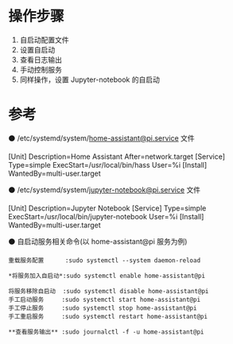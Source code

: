 # 操作步骤

1. 自启动配置文件 
2. 设置自启动 
3. 查看日志输出 
4. 手动控制服务 
5. 同样操作，设置 Jupyter-notebook 的自启动 





# 参考
 ⚫ /etc/systemd/system/home-assistant@pi.service 文件 

[Unit]
Description=Home Assistant 
After=network.target
[Service]
Type=simple
ExecStart=/usr/local/bin/hass
User=%i 
[Install] 
WantedBy=multi-user.target 



⚫ /etc/systemd/system/jupyter-notebook@pi.service 文件 

[Unit]
Description=Jupyter Notebook
[Service]
Type=simple 
ExecStart=/usr/local/bin/jupyter-notebook 
User=%i
[Install]
WantedBy=multi-user.target 



⚫ 自启动服务相关命令(以 home-assistant@pi 服务为例) 

```
重载服务配置      :sudo systemctl --system daemon-reload

*将服务加入自启动*:sudo systemctl enable home-assistant@pi

将服务移除自启动  :sudo systemctl disable home-assistant@pi
手工启动服务     :sudo systemctl start home-assistant@pi
手工停止服务     :sudo systemctl stop home-assistant@pi
手工重启服务     :sudo systemctl restart home-assistant@pi

**查看服务输出** :sudo journalctl -f -u home-assistant@pi
```

​      